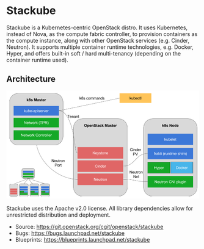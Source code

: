 # Stackube

Stackube is a Kubernetes-centric OpenStack distro. It uses Kubernetes, instead of Nova, as the compute
fabric controller, to provision containers as the compute instance, along with other OpenStack
services (e.g. Cinder, Neutron). It supports multiple container runtime technologies, e.g. Docker,
Hyper, and offers built-in soft / hard multi-tenancy (depending on the container runtime used).

## Architecture

![alt](doc/images/StackubeArchitecture.png)

Stackube uses the Apache v2.0 license. All library dependencies allow for
unrestricted distribution and deployment.

* Source: <https://git.openstack.org/cgit/openstack/stackube>
* Bugs: <https://bugs.launchpad.net/stackube>
* Blueprints: <https://blueprints.launchpad.net/stackube>
